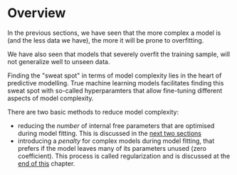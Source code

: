 # Overview

In the previous sections, we have seen that
the more complex a model is (and the less data we have), the more it will be prone to overfitting.

We have also seen that models that severely overfit the training sample, will not generalize well
to unseen data.

Finding the "sweat spot" in terms of model complexity lies in the heart of
predictive modelling. True machine learning models facilitates finding this sweat spot
with so-called hyperparamters that allow fine-tuning
different aspects of model complexity.

There are two basic methods to reduce model complexity:
- reducing the *number* of internal free parameters
that are optimised during model fitting. This is discussed in the [next two sections](theory_feature_reduction.md)
- introducing a *penalty* for complex models during model fitting,
  that prefers if the model leaves many of its parameters unused (zero coefficient).
  This process is called regularization and is discussed at the
  [end of this](theory_regularization.md) chapter.

